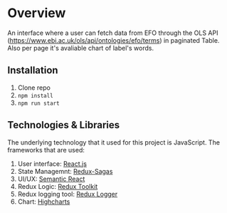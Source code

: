 # Overview

An interface where a user can fetch data from EFO through the OLS API (https://www.ebi.ac.uk/ols/api/ontologies/efo/terms) in paginated Table.
Also per page it's avaliable chart of label's words.

## Installation
1. Clone repo
2. ``` npm install  ```
3. ```npm run start ```

## Technologies & Libraries

The underlying technology that it used for this project is JavaScript. The frameworks that are used:

1. User interface: [React.js][df1]
2. State Managemnt: [Redux-Sagas][df2]
3. UI/UX: [Semantic React][df3]
4. Redux Logic: [Redux Toolkit][df4]
5. Redux logging tool: [Redux Logger][df5]
6. Chart: [Highcharts][df6]









[df1]: <https://reactjs.org/>
[df2]: <https://redux-saga.js.org/>
[df3]: <https://react.semantic-ui.com/>
[df4]: <https://redux-toolkit.js.org/>
[df5]: <https://github.com/LogRocket/redux-logger#readme>
[df6]: <https://www.highcharts.com/demo/bar-basic>
[df7]: <https://www.ebi.ac.uk/ols/api/ontologies/efo/terms>


